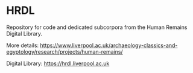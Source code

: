 # HRDL
Repository for code and dedicated subcorpora from the Human Remains Digital Library.

More details: https://www.liverpool.ac.uk/archaeology-classics-and-egyptology/research/projects/human-remains/

Digital Library: https://hrdl.liverpool.ac.uk
